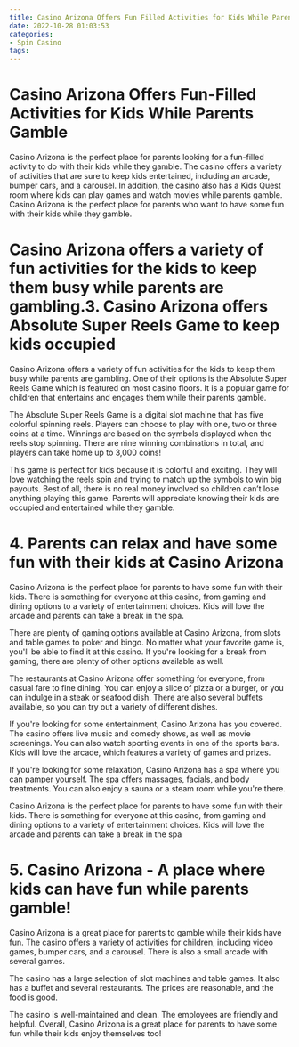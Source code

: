 ```yaml
---
title: Casino Arizona Offers Fun Filled Activities for Kids While Parents Gamble
date: 2022-10-28 01:03:53
categories:
- Spin Casino
tags:
---
```



#  Casino Arizona Offers Fun-Filled Activities for Kids While Parents Gamble

Casino Arizona is the perfect place for parents looking for a fun-filled activity to do with their kids while they gamble. The casino offers a variety of activities that are sure to keep kids entertained, including an arcade, bumper cars, and a carousel. In addition, the casino also has a Kids Quest room where kids can play games and watch movies while parents gamble. Casino Arizona is the perfect place for parents who want to have some fun with their kids while they gamble.

#  Casino Arizona offers a variety of fun activities for the kids to keep them busy while parents are gambling.3. Casino Arizona offers Absolute Super Reels Game to keep kids occupied

Casino Arizona offers a variety of fun activities for the kids to keep them busy while parents are gambling. One of their options is the Absolute Super Reels Game which is featured on most casino floors. It is a popular game for children that entertains and engages them while their parents gamble.

The Absolute Super Reels Game is a digital slot machine that has five colorful spinning reels. Players can choose to play with one, two or three coins at a time. Winnings are based on the symbols displayed when the reels stop spinning. There are nine winning combinations in total, and players can take home up to 3,000 coins!

This game is perfect for kids because it is colorful and exciting. They will love watching the reels spin and trying to match up the symbols to win big payouts. Best of all, there is no real money involved so children can’t lose anything playing this game. Parents will appreciate knowing their kids are occupied and entertained while they gamble.

# 4. Parents can relax and have some fun with their kids at Casino Arizona

Casino Arizona is the perfect place for parents to have some fun with their kids. There is something for everyone at this casino, from gaming and dining options to a variety of entertainment choices. Kids will love the arcade and parents can take a break in the spa.

There are plenty of gaming options available at Casino Arizona, from slots and table games to poker and bingo. No matter what your favorite game is, you'll be able to find it at this casino. If you're looking for a break from gaming, there are plenty of other options available as well.

The restaurants at Casino Arizona offer something for everyone, from casual fare to fine dining. You can enjoy a slice of pizza or a burger, or you can indulge in a steak or seafood dish. There are also several buffets available, so you can try out a variety of different dishes.

If you're looking for some entertainment, Casino Arizona has you covered. The casino offers live music and comedy shows, as well as movie screenings. You can also watch sporting events in one of the sports bars. Kids will love the arcade, which features a variety of games and prizes.

If you're looking for some relaxation, Casino Arizona has a spa where you can pamper yourself. The spa offers massages, facials, and body treatments. You can also enjoy a sauna or a steam room while you're there.

Casino Arizona is the perfect place for parents to have some fun with their kids. There is something for everyone at this casino, from gaming and dining options to a variety of entertainment choices. Kids will love the arcade and parents can take a break in the spa

# 5. Casino Arizona - A place where kids can have fun while parents gamble!

Casino Arizona is a great place for parents to gamble while their kids have fun. The casino offers a variety of activities for children, including video games, bumper cars, and a carousel. There is also a small arcade with several games.

The casino has a large selection of slot machines and table games. It also has a buffet and several restaurants. The prices are reasonable, and the food is good.

The casino is well-maintained and clean. The employees are friendly and helpful. Overall, Casino Arizona is a great place for parents to have some fun while their kids enjoy themselves too!